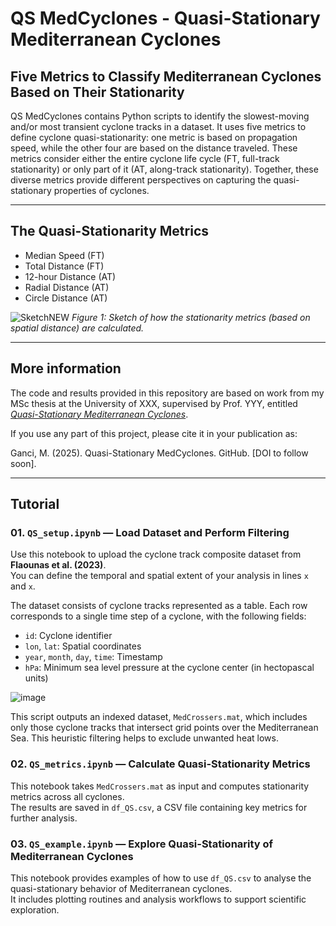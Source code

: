 # QS MedCyclones - Quasi-Stationary Mediterranean Cyclones
## Five Metrics to Classify Mediterranean Cyclones Based on Their Stationarity

QS MedCyclones contains Python scripts to identify the slowest-moving and/or most transient cyclone tracks in a dataset. It uses five metrics to define cyclone quasi-stationarity: one metric is based on propagation speed, while the other four are based on the distance traveled. These metrics consider either the entire cyclone life cycle (FT, full-track stationarity) or only part of it (AT, along-track stationarity). Together, these diverse metrics provide different perspectives on capturing the quasi-stationary properties of cyclones.

---

## The Quasi-Stationarity Metrics

- Median Speed (FT)
- Total Distance (FT)
- 12-hour Distance (AT)
- Radial Distance (AT)
- Circle Distance (AT)

![SketchNEW](https://github.com/user-attachments/assets/1039bd13-10c1-4464-8256-491f993829f6)
*Figure 1: Sketch of how the stationarity metrics (based on spatial distance) are calculated.*

---

## More information
The code and results provided in this repository are based on work from my MSc thesis at the University of XXX, supervised by Prof. YYY, entitled [_Quasi-Stationary Mediterranean Cyclones_](https://github.com/milliganci/Quasi-Stationary-MediCyclones/blob/main/docs/MSc_Thesis_Unibe_MGanci.pdf).

If you use any part of this project, please cite it in your publication as:

Ganci, M. (2025). Quasi-Stationary MedCyclones. GitHub. [DOI to follow soon].

---

## Tutorial
### 01. `QS_setup.ipynb` — Load Dataset and Perform Filtering

Use this notebook to upload the cyclone track composite dataset from **Flaounas et al. (2023)**.  
You can define the temporal and spatial extent of your analysis in lines `x` and `x`.

The dataset consists of cyclone tracks represented as a table. Each row corresponds to a single time step of a cyclone, with the following fields:
- `id`: Cyclone identifier  
- `lon`, `lat`: Spatial coordinates
- `year`, `month`, `day`, `time`: Timestamp  
- `hPa`: Minimum sea level pressure at the cyclone center (in hectopascal units)

![image](https://github.com/user-attachments/assets/f3755185-2042-4e69-9580-8cfe96d092c4)

This script outputs an indexed dataset, `MedCrossers.mat`, which includes only those cyclone tracks that intersect grid points over the Mediterranean Sea. This heuristic filtering helps to exclude unwanted heat lows.


### 02. `QS_metrics.ipynb` — Calculate Quasi-Stationarity Metrics

This notebook takes `MedCrossers.mat` as input and computes stationarity metrics across all cyclones.  
The results are saved in `df_QS.csv`, a CSV file containing key metrics for further analysis.


### 03. `QS_example.ipynb` — Explore Quasi-Stationarity of Mediterranean Cyclones

This notebook provides examples of how to use `df_QS.csv` to analyse the quasi-stationary behavior of Mediterranean cyclones.  
It includes plotting routines and analysis workflows to support scientific exploration.


